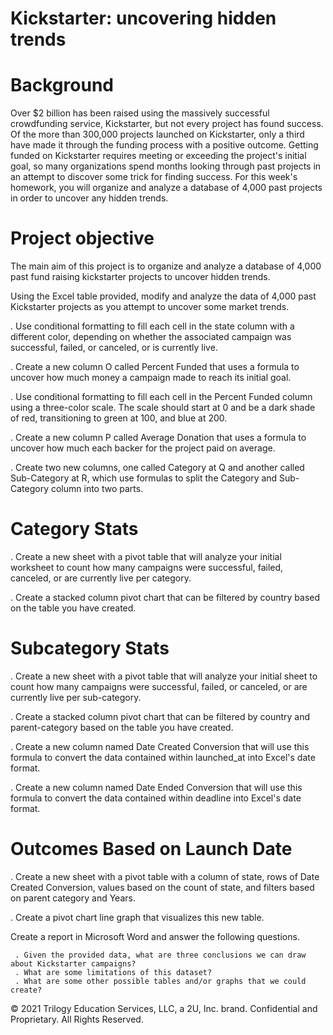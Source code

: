 # Kickstarter: uncovering hidden trends

# Background

Over $2 billion has been raised using the massively successful crowdfunding service, Kickstarter, but not every project has found success. Of the more than 300,000 projects launched on Kickstarter, only a third have made it through the funding process with a positive outcome.
Getting funded on Kickstarter requires meeting or exceeding the project's initial goal, so many organizations spend months looking through past projects in an attempt to discover some trick for finding success. For this week's homework, you will organize and analyze a database of 4,000 past projects in order to uncover any hidden trends.


# Project objective

The main aim of this project is to organize and analyze a database of 4,000 past fund raising kickstarter projects to uncover hidden trends.

Using the Excel table provided, modify and analyze the data of 4,000 past Kickstarter projects as you attempt to uncover some market trends.

. Use conditional formatting to fill each cell in the state column with a different color, depending on whether the associated campaign was successful, failed, or canceled, or is currently live.
 
. Create a new column O called Percent Funded that uses a formula to uncover how much money a campaign made to reach its initial goal.
   
. Use conditional formatting to fill each cell in the Percent Funded column using a three-color scale. The scale should start at 0 and be a dark shade of red, transitioning to green at 100, and blue at 200.
  
. Create a new column P called Average Donation that uses a formula to uncover how much each backer for the project paid on average.

. Create two new columns, one called Category at Q and another called Sub-Category at R, which use formulas to split the Category and Sub-Category column into two parts.
    
   # Category Stats
    
. Create a new sheet with a pivot table that will analyze your initial worksheet to count how many campaigns were successful, failed, canceled, or are currently live per category.
    
. Create a stacked column pivot chart that can be filtered by country based on the table you have created.


 # Subcategory Stats
 
. Create a new sheet with a pivot table that will analyze your initial sheet to count how many campaigns were successful, failed, or canceled, or are currently live per sub-category.
    
. Create a stacked column pivot chart that can be filtered by country and parent-category based on the table you have created.
    
. Create a new column named Date Created Conversion that will use this formula to convert the data contained within launched_at into Excel's date format.

. Create a new column named Date Ended Conversion that will use this formula to convert the data contained within deadline into Excel's date format.
    
 # Outcomes Based on Launch Date
 
. Create a new sheet with a pivot table with a column of state, rows of Date Created Conversion, values based on the count of state, and filters based on parent category and Years.

. Create a pivot chart line graph that visualizes this new table.


Create a report in Microsoft Word and answer the following questions.

     . Given the provided data, what are three conclusions we can draw about Kickstarter campaigns?
     . What are some limitations of this dataset?
     . What are some other possible tables and/or graphs that we could create?




© 2021 Trilogy Education Services, LLC, a 2U, Inc. brand. Confidential and Proprietary. All Rights Reserved.
